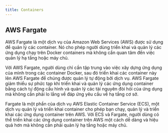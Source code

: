 ```yaml
---
title: Containers
---
```


## AWS Fargate

AWS Fargate là một dịch vụ của Amazon Web Services (AWS) được sử dụng để quản lý các container. Nó cho phép người dùng triển khai và quản lý các ứng dụng chạy trên Docker containers mà không cần quan tâm đến việc quản lý hạ tầng hoặc máy chủ.

Với AWS Fargate, người dùng chỉ cần tập trung vào việc xây dựng ứng dụng của mình trong các container Docker, sau đó triển khai các container này lên AWS Fargate để chúng được quản lý tự động bởi dịch vụ. AWS Fargate giảm thiểu sự phức tạp khi triển khai và quản lý các ứng dụng container bằng cách tự động cấu hình và quản lý các tài nguyên đòi hỏi của ứng dụng mà không cần phải lo lắng về đáp ứng yêu cầu về hạ tầng cơ sở.

Fargate là một phần của dịch vụ AWS Elastic Container Service (ECS), một dịch vụ quản lý và triển khai container cho phép bạn chạy, quản lý và triển khai các ứng dụng container trên AWS. Với ECS và Fargate, người dùng có thể triển khai các ứng dụng container trên AWS một cách dễ dàng và hiệu quả hơn mà không cần phải quản lý hạ tầng hoặc máy chủ.